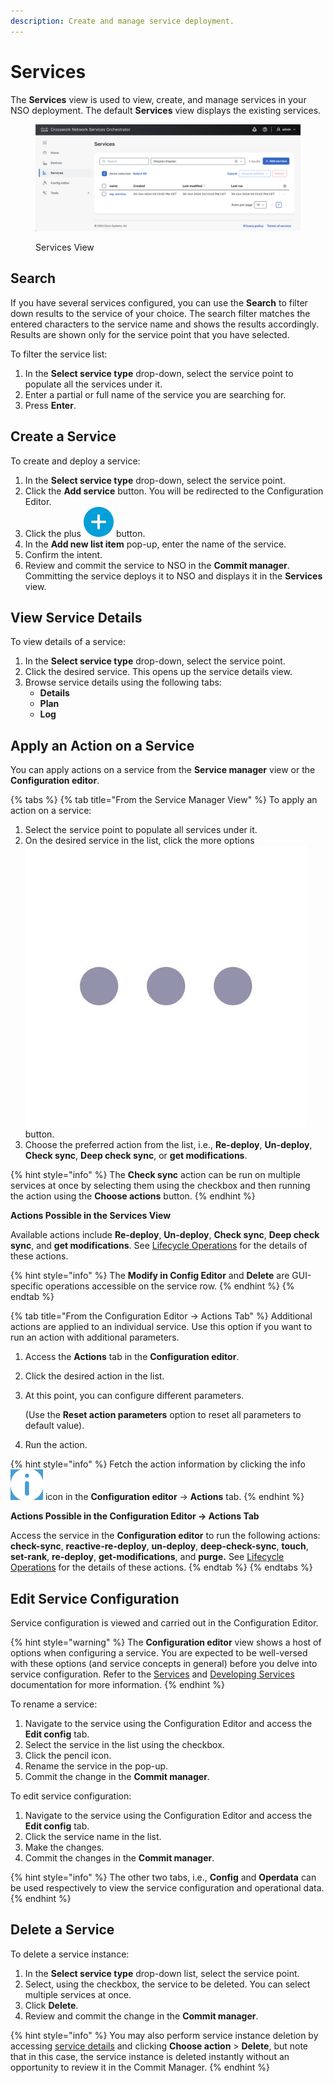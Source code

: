 ```yaml
---
description: Create and manage service deployment.
---
```


# Services

The **Services** view is used to view, create, and manage services in your NSO deployment. The default **Services** view displays the existing services.

<figure><img src="../../images/service-view.png" alt=""><figcaption><p>Services View</p></figcaption></figure>

## Search <a href="#d5e6128" id="d5e6128"></a>

If you have several services configured, you can use the **Search** to filter down results to the service of your choice. The search filter matches the entered characters to the service name and shows the results accordingly. Results are shown only for the service point that you have selected.

To filter the service list:

1. In the **Select service type** drop-down, select the service point to populate all the services under it.
2. Enter a partial or full name of the service you are searching for.
3. Press **Enter**.

## Create a Service <a href="#d5e6142" id="d5e6142"></a>

To create and deploy a service:

1. In the **Select service type** drop-down, select the service point.
2. Click the **Add service** button. You will be redirected to the Configuration Editor.
3. Click the plus <img src="../../images/add-action.png" alt="" data-size="line"> button.
4. In the **Add new list item** pop-up, enter the name of the service.
5. Confirm the intent.
6. Review and commit the service to NSO in the **Commit manager**. Committing the service deploys it to NSO and displays it in the **Services** view.

## View Service Details

To view details of a service:

1. In the **Select service type** drop-down, select the service point.
2. Click the desired service. This opens up the service details view.
3. Browse service details using the following tabs:
   * **Details**
   * **Plan**
   * **Log**

## Apply an Action on a Service <a href="#d5e6164" id="d5e6164"></a>

You can apply actions on a service from the **Service manager** view or the **Configuration editor**.

{% tabs %}
{% tab title="From the Service Manager View" %}
To apply an action on a service:

1. Select the service point to populate all services under it.
2. On the desired service in the list, click the more options <img src="../../images/more-options.png" alt="" data-size="line"> button.
3. Choose the preferred action from the list, i.e., **Re-deploy**, **Un-deploy**, **Check sync**, **Deep check sync**, or **get modifications**.

{% hint style="info" %}
The **Check sync** action can be run on multiple services at once by selecting them using the checkbox and then running the action using the **Choose actions** button.
{% endhint %}

**Actions Possible in the Services View**

Available actions include **Re-deploy**, **Un-deploy**, **Check sync**, **Deep check sync**, and **get modifications**. See [Lifecycle Operations](../operations/lifecycle-operations.md) for the details of these actions.

{% hint style="info" %}
The **Modify in Config Editor** and **Delete** are GUI-specific operations accessible on the service row.
{% endhint %}
{% endtab %}

{% tab title="From the Configuration Editor -> Actions Tab" %}
Additional actions are applied to an individual service. Use this option if you want to run an action with additional parameters.

1. Access the **Actions** tab in the **Configuration editor**.
2. Click the desired action in the list.
3.  At this point, you can configure different parameters.

    (Use the **Reset action parameters** option to reset all parameters to default value).
4. Run the action.

{% hint style="info" %}
Fetch the action information by clicking the info <img src="../../images/actions-info.png" alt="" data-size="line"> icon in the **Configuration editor** -> **Actions** tab.
{% endhint %}

**Actions Possible in the Configuration Editor -> Actions Tab**

Access the service in the **Configuration editor** to run the following actions: **check-sync**, **reactive-re-deploy**, **un-deploy**, **deep-check-sync**, **touch**, **set-rank**, **re-deploy**, **get-modifications**, and **purge.** See [Lifecycle Operations](../operations/lifecycle-operations.md) for the details of these actions.&#x20;
{% endtab %}
{% endtabs %}

## Edit Service Configuration <a href="#d5e6291" id="d5e6291"></a>

Service configuration is viewed and carried out in the Configuration Editor.

{% hint style="warning" %}
The **Configuration editor** view shows a host of options when configuring a service. You are expected to be well-versed with these options (and service concepts in general) before you delve into service configuration. Refer to the [Services](../../development/core-concepts/services.md) and [Developing Services](../../development/advanced-development/developing-services/) documentation for more information.
{% endhint %}

To rename a service:

1. Navigate to the service using the Configuration Editor and access the **Edit config** tab.
2. Select the service in the list using the checkbox.
3. Click the pencil icon.
4. Rename the service in the pop-up.
5. Commit the change in the **Commit manager**.

To edit service configuration:

1. Navigate to the service using the Configuration Editor and access the **Edit config** tab.
2. Click the service name in the list.
3. Make the changes.
4. Commit the changes in the **Commit manager**.

{% hint style="info" %}
The other two tabs, i.e., **Config** and **Operdata** can be used respectively to view the service configuration and operational data.
{% endhint %}

## Delete a Service <a href="#d5e6324" id="d5e6324"></a>

To delete a service instance:

1. In the **Select service type** drop-down list, select the service point.
2. Select, using the checkbox, the service to be deleted. You can select multiple services at once.
3. Click **Delete**.
4. Review and commit the change in the **Commit manager**.

{% hint style="info" %}
You may also perform service instance deletion by accessing [service details](services.md#view-service-details) and clicking **Choose action** > **Delete**, but note that in this case, the service instance is deleted instantly without an opportunity to review it in the Commit Manager.
{% endhint %}
